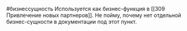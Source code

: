 #бизнессущность 
Используется как бизнес-функция в [[309 Привлечение новых партнеров]]. Не пойму, почему нет отдельной бизнес-сущности в документации под этот пункт.